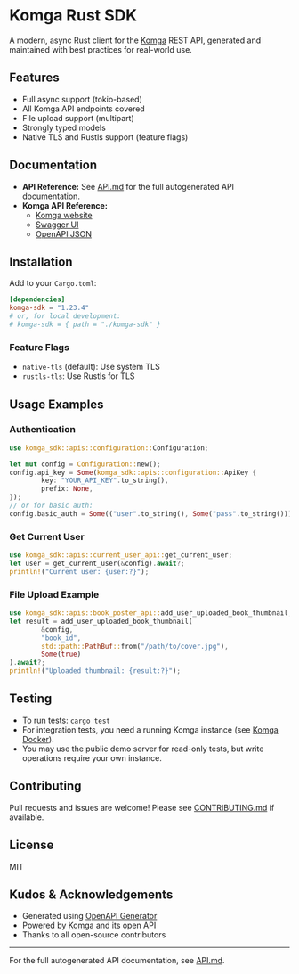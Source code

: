 # Komga Rust SDK

A modern, async Rust client for the [Komga](https://komga.org/) REST API, generated and maintained with best practices for real-world use.

## Features
- Full async support (tokio-based)
- All Komga API endpoints covered
- File upload support (multipart)
- Strongly typed models
- Native TLS and Rustls support (feature flags)

## Documentation
- **API Reference:** See [API.md](./API.md) for the full autogenerated API documentation.
- **Komga API Reference:**
	- [Komga website](https://komga.org/docs/openapi/komga-api)
	- [Swagger UI](https://demo.komga.org/swagger-ui.html)
	- [OpenAPI JSON](https://raw.githubusercontent.com/gotson/komga/refs/heads/master/komga/docs/openapi.json)

## Installation
Add to your `Cargo.toml`:

```toml
[dependencies]
komga-sdk = "1.23.4"
# or, for local development:
# komga-sdk = { path = "./komga-sdk" }
```

### Feature Flags
- `native-tls` (default): Use system TLS
- `rustls-tls`: Use Rustls for TLS

## Usage Examples

### Authentication
```rust
use komga_sdk::apis::configuration::Configuration;

let mut config = Configuration::new();
config.api_key = Some(komga_sdk::apis::configuration::ApiKey {
		key: "YOUR_API_KEY".to_string(),
		prefix: None,
});
// or for basic auth:
config.basic_auth = Some(("user".to_string(), Some("pass".to_string())));
```

### Get Current User
```rust
use komga_sdk::apis::current_user_api::get_current_user;
let user = get_current_user(&config).await?;
println!("Current user: {user:?}");
```

### File Upload Example
```rust
use komga_sdk::apis::book_poster_api::add_user_uploaded_book_thumbnail;
let result = add_user_uploaded_book_thumbnail(
		&config,
		"book_id",
		std::path::PathBuf::from("/path/to/cover.jpg"),
		Some(true)
).await?;
println!("Uploaded thumbnail: {result:?}");
```

## Testing
- To run tests: `cargo test`
- For integration tests, you need a running Komga instance (see [Komga Docker](https://komga.org/docs/installation/docker.html)).
- You may use the public demo server for read-only tests, but write operations require your own instance.

## Contributing
Pull requests and issues are welcome! Please see [CONTRIBUTING.md](./CONTRIBUTING.md) if available.

## License
MIT

## Kudos & Acknowledgements
- Generated using [OpenAPI Generator](https://openapi-generator.tech)
- Powered by [Komga](https://komga.org/) and its open API
- Thanks to all open-source contributors

---
For the full autogenerated API documentation, see [API.md](./API.md).
